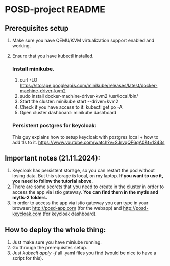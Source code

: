 # POSD-project README

## Prerequisites setup

1. Make sure you have QEMU/KVM virtualization support enabled and working.
2. Ensure that you have kubectl installed.

   ### Install minikube.

   1. curl -LO https://storage.googleapis.com/minikube/releases/latest/docker-machine-driver-kvm2
   2. sudo install docker-machine-driver-kvm2 /usr/local/bin/
   3. Start the cluster: minikube start --driver=kvm2
   4. Check if you have access to it: kubectl get po -A
   5. Open cluster dashboard: minikube dashboard

   ### Persistent postgres for keycloak:

   This guy explains how to setup keycloak with postgres local + how to add tls to it.
   https://www.youtube.com/watch?v=SJrvqQF6qA0&t=1343s

## Important notes (21.11.2024):

1. Keycloak has persistent storage, so you can restart the pod without losing data. But this storage is local, on my laptop.
   **If you want to use it, you need to follow the tutorial above.**
2. There are some secrets that you need to create in the cluster in order to access the app via istio gateway.
   **You can find them in the mytls and mytls-2 folders.**
3. In order to access the app via istio gateway you can type in your browser: http://posd-app.com (for the webapp) and http://posd-keycloak.com (for keycloak dashboard).

## How to deploy the whole thing:

1. Just make sure you have miniube running.
2. Go through the prerequisites setup.
3. Just _kubeclt apply -f_ all .yaml files you find (would be nice to have a script for this).
